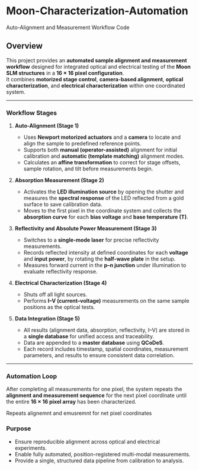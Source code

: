 # Moon-Characterization-Automation
Auto-Alignment and Measurement Workflow Code

## Overview

This project provides an **automated sample alignment and measurement workflow** designed for integrated optical and electrical testing of the **Moon SLM structures** in a **16 × 16 pixel configuration**.  
It combines **motorized stage control**, **camera-based alignment**, **optical characterization**, and **electrical characterization** within one coordinated system.  

---

### **Workflow Stages**

1. **Auto-Alignment (Stage 1)**  
   - Uses **Newport motorized actuators** and a **camera** to locate and align the sample to predefined reference points.  
   - Supports both **manual (operator-assisted)** alignment for initial calibration and **automatic (template matching)** alignment modes.  
   - Calculates an **affine transformation** to correct for stage offsets, sample rotation, and tilt before measurements begin.  

2. **Absorption Measurement (Stage 2)**  
   - Activates the **LED illumination source** by opening the shutter and measures the **spectral response** of the LED reflected from a gold surface to save calibration data.  
   - Moves to the first pixel in the coordinate system and collects the **absorption curve** for each **bias voltage** and **base temperature (T)**.  

3. **Reflectivity and Absolute Power Measurement (Stage 3)**  
   - Switches to a **single-mode laser** for precise reflectivity measurements.  
   - Records reflected intensity at defined coordinates for each **voltage** and **input power**, by rotating the **half-wave plate** in the setup.  
   - Measures forward current in the **p–n junction** under illumination to evaluate reflectivity response.  

4. **Electrical Characterization (Stage 4)**  
   - Shuts off all light sources.  
   - Performs **I–V (current–voltage)** measurements on the same sample positions as the optical tests.  

5. **Data Integration (Stage 5)**  
   - All results (alignment data, absorption, reflectivity, I–V) are stored in a **single database** for unified access and traceability.  
   - Data are appended to a **master database** using **QCoDeS**.  
   - Each record includes timestamp, spatial coordinates, measurement parameters, and results to ensure consistent data correlation.  

---

### **Automation Loop**
After completing all measurements for one pixel, the system repeats the **alignment and measurement sequence** for the next pixel coordinate until the entire **16 × 16 pixel array** has been characterized.
  
Repeats alignemnt and emusremnt for net pixel coordinates

### **Purpose**
- Ensure reproducible alignment across optical and electrical experiments.  
- Enable fully automated, position-registered multi-modal measurements.  
- Provide a single, structured data pipeline from calibration to analysis.  
